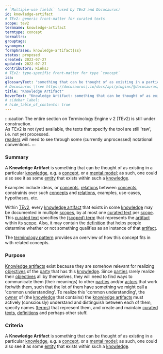 ```yaml
---
# `Multiple-use fields` (used by TEv2 and Docusaurus)
id: knowledge-artifact
# TEv2: generic front-matter for curated texts
scope: tev2
termname: knowledge-artifact
termtype: concept
termattrs:
grouptags:
synonyms:
formphrases: knowledge-artifact{ss}
status: proposed
created: 2022-07-27
updated: 2022-07-27
contributors: RieksJ
# TEv2: type-specific front-matter for type `concept`
isa:
glossaryText: "something that can be thought of as existing in a particular [knowledge](@), e.g. a [concept](@), or a [mental model](@)."
# Docusaurus \(see https://docusaurus\.io/docs/api/plugins/@docusaurus/plugin-content-docs#markdown-front-matter\):
title: "Knowledge Artifact"
hoverText: "Knowledge Artifact: something that can be thought of as existing in a particular Knowledge, e.g. a Concept, or a Mental Model."
# sidebar_label:
# hide_table_of_contents: true
---
```


:::caution
The entire section on Terminology Engine v 2 (TEv2) is still under construction.<br/>
As TEv2 is not (yet) available, the texts that specify the tool are still 'raw', i.e. not yet processed.<br/>[readers](@) will need to see through some (currently unprocessed) notational conventions.
:::

### Summary
A **Knowledge Artifact** is something that can be thought of as existing in a particular [knowledge](@), e.g. a [concept](@), or a [mental model](@); as such, one could also see it as some [entity](@) that exists within such a [knowledge](@).

Examples include ideas, or [concepts](@), [relations](@) between [concepts](@), constraints over such [concepts](@) and [relations](@), examples, use-cases, hypotheses, etc.

Within [TEv2](@), every [knowledge artifact](@) that exists in some [knowledge](@) may be documented in multiple [scopes](@), by at most one [curated text](@) per [scope](@). This [curated text](@) specifies the [(scoped) term](@) that represents the [artifact](knowledge-artifact@) within its [scope](@). Also, it may contain the [definition](@) that helps people determine whether or not something qualifies as an instance of that [artifact](knowledge-artifact@).

The [terminology pattern](pattern-terminology-support@) provides an overview of how this concept fits in with related concepts.

### Purpose
[Knowledge artifacts](@) exist because they are somehow relevant for realizing [objectives](@) of the [party](@) that has this [knowledge](@). Since [parties](@) rarely realize their [objectives](@) all by themselves, they will need to find ways to communicate them (their meanings) to other [parties](@) and/or [actors](@) that work for/with them, such that the lot of them have something we might call a 'common understanding'. To realize this 'common understanding', the [owner](@) of (the [knowledge](@) that contains) the [knowledge artifacts](@) must actively (consciously) understand and distinguish between each of them, specify names ([terms](@)) that represent them, and create and maintain [curated texts](@), [definitions](@) and perhaps other stuff.

### Criteria
A **Knowledge Artifact** is something that can be thought of as existing in a particular [knowledge](@), e.g. a [concept](@), or a [mental model](@); as such, one could also see it as some [entity](@) that exists within such a [knowledge](@).